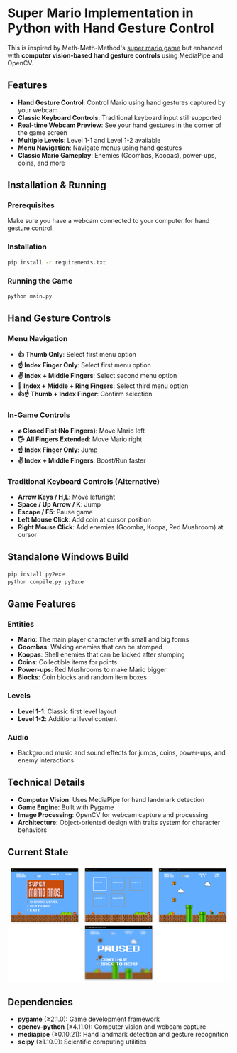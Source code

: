 # Super Mario Implementation in Python with Hand Gesture Control

This is inspired by Meth-Meth-Method's [super mario game](https://github.com/meth-meth-method/super-mario/) but enhanced with **computer vision-based hand gesture controls** using MediaPipe and OpenCV.

## Features

- **Hand Gesture Control**: Control Mario using hand gestures captured by your webcam
- **Classic Keyboard Controls**: Traditional keyboard input still supported
- **Real-time Webcam Preview**: See your hand gestures in the corner of the game screen
- **Multiple Levels**: Level 1-1 and Level 1-2 available
- **Menu Navigation**: Navigate menus using hand gestures
- **Classic Mario Gameplay**: Enemies (Goombas, Koopas), power-ups, coins, and more

## Installation & Running

### Prerequisites
Make sure you have a webcam connected to your computer for hand gesture control.

### Installation
```bash
pip install -r requirements.txt
```

### Running the Game
```bash
python main.py
```

## Hand Gesture Controls

### Menu Navigation
- **👍 Thumb Only**: Select first menu option
- **☝️ Index Finger Only**: Select first menu option  
- **✌️ Index + Middle Fingers**: Select second menu option
- **🤟 Index + Middle + Ring Fingers**: Select third menu option
- **👍☝️ Thumb + Index Finger**: Confirm selection

### In-Game Controls
- **✊ Closed Fist (No Fingers)**: Move Mario left
- **🖐️ All Fingers Extended**: Move Mario right
- **☝️ Index Finger Only**: Jump
- **✌️ Index + Middle Fingers**: Boost/Run faster

### Traditional Keyboard Controls (Alternative)
- **Arrow Keys / H,L**: Move left/right
- **Space / Up Arrow / K**: Jump
- **Escape / F5**: Pause game
- **Left Mouse Click**: Add coin at cursor position
- **Right Mouse Click**: Add enemies (Goomba, Koopa, Red Mushroom) at cursor

## Standalone Windows Build

```bash
pip install py2exe
python compile.py py2exe
```

## Game Features

### Entities
- **Mario**: The main player character with small and big forms
- **Goombas**: Walking enemies that can be stomped
- **Koopas**: Shell enemies that can be kicked after stomping
- **Coins**: Collectible items for points
- **Power-ups**: Red Mushrooms to make Mario bigger
- **Blocks**: Coin blocks and random item boxes

### Levels
- **Level 1-1**: Classic first level layout
- **Level 1-2**: Additional level content

### Audio
- Background music and sound effects for jumps, coins, power-ups, and enemy interactions

## Technical Details

- **Computer Vision**: Uses MediaPipe for hand landmark detection
- **Game Engine**: Built with Pygame
- **Image Processing**: OpenCV for webcam capture and processing
- **Architecture**: Object-oriented design with traits system for character behaviors

## Current State
![Alt text](img/pics.png "current state")

## Dependencies
- **pygame** (≥2.1.0): Game development framework
- **opencv-python** (≥4.11.0): Computer vision and webcam capture
- **mediapipe** (≥0.10.21): Hand landmark detection and gesture recognition
- **scipy** (≥1.10.0): Scientific computing utilities	

